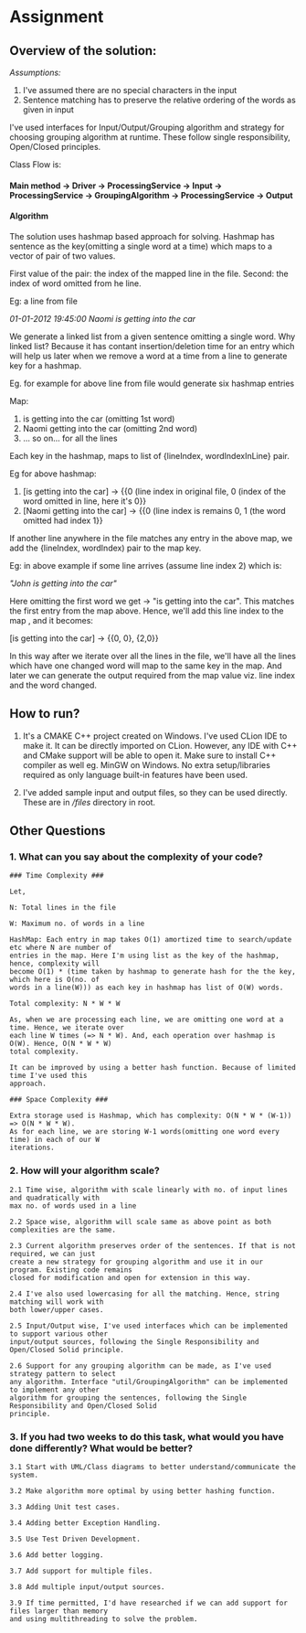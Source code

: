 # Assignment

## Overview of the solution:

*Assumptions:* 
1. I've assumed there are no special characters in the input
2. Sentence matching has to preserve the relative ordering of the words as given in input

I've used interfaces for Input/Output/Grouping algorithm and 
strategy for choosing grouping algorithm at runtime. These follow single responsibility,
Open/Closed principles.

Class Flow is:

#### Main method -> Driver -> ProcessingService -> Input -> ProcessingService -> GroupingAlgorithm -> ProcessingService -> Output ####

#### Algorithm ####
The solution uses hashmap based approach for solving.
Hashmap has sentence as the key(omitting a single word at a time) which maps to a vector of pair of 
two 
values.

First value of the pair: the index of the mapped line
in the file. Second: the index of word omitted from he line.


Eg: a line from file

*01-01-2012 19:45:00 Naomi is getting into the car*

We generate a linked list from a given sentence omitting a single word. Why linked list? Because 
it has contant insertion/deletion time for an entry which will help us later when we remove a 
word at a time from a line to generate key for a hashmap.

Eg. for example for above line from file would generate six hashmap entries

Map: 
1. is getting into the car (omitting 1st word)
2. Naomi getting into the car (omitting 2nd word)
3. ... so on... for all the lines

Each key in the hashmap, maps to list of {lineIndex, wordIndexInLine} pair.

Eg for above hashmap:

1. [is getting into the car] -> {{0 (line index in original file, 0 (index of the word omitted 
   in line, here it's 0}}
2. [Naomi getting into the car] -> {{0 (line index is remains 0, 1 (the word omitted had index 1}}


If another line anywhere in the file matches any entry in the above map, we add the {lineIndex, 
wordIndex) pair to the map key.

Eg: in above example if some line arrives (assume line index 2) which is: 

*"John is getting into the car"*

Here omitting the first word we get -> "is getting into the car". This matches the first entry 
from the map above. Hence, we'll add this line index to the map , and it becomes:

[is getting into the car] -> {{0, 0}, {2,0}}

In this way after we iterate over all the lines in the file, we'll have all the lines which have 
one changed word will map to the same key in the map. And later we can generate the output 
required from the map value viz. line index and the word changed.

## How to run?

1. It's a CMAKE C++ project created on Windows. I've used CLion IDE to make it. It can be directly 
   imported 
   on CLion. 
   However, any IDE with C++ and CMake support will be able to open it. Make sure to install C++ 
   compiler 
   as well eg. MinGW on Windows. No extra setup/libraries required as only language built-in 
   features have been used.

2. I've added sample input and output files, so they can be used directly. These are in */files* 
   directory in root.

## Other Questions
### 1. What can you say about the complexity of your code? ###

    
    ### Time Complexity ###
    
    Let,
    
    N: Total lines in the file
    
    W: Maximum no. of words in a line
    
    HashMap: Each entry in map takes O(1) amortized time to search/update etc where N are number of 
    entries in the map. Here I'm using list as the key of the hashmap, hence, complexity will
    become O(1) * (time taken by hashmap to generate hash for the the key, which here is O(no. of 
    words in a line(W))) as each key in hashmap has list of O(W) words.
    
    Total complexity: N * W * W

    As, when we are processing each line, we are omitting one word at a time. Hence, we iterate over 
    each line W times (=> N * W). And, each operation over hashmap is O(W). Hence, O(N * W * W) 
    total complexity.

    It can be improved by using a better hash function. Because of limited time I've used this 
    approach.

    ### Space Complexity ###

    Extra storage used is Hashmap, which has complexity: O(N * W * (W-1)) => O(N * W * W). 
    As for each line, we are storing W-1 words(omitting one word every time) in each of our W 
    iterations.

### 2. How will your algorithm scale? ###
    

    2.1 Time wise, algorithm with scale linearly with no. of input lines and quadratically with  
    max no. of words used in a line

    2.2 Space wise, algorithm will scale same as above point as both complexities are the same.

    2.3 Current algorithm preserves order of the sentences. If that is not required, we can just 
    create a new strategy for grouping algorithm and use it in our program. Existing code remains 
    closed for modification and open for extension in this way.

    2.4 I've also used lowercasing for all the matching. Hence, string matching will work with 
    both lower/upper cases.

    2.5 Input/Output wise, I've used interfaces which can be implemented to support various other
    input/output sources, following the Single Responsibility and Open/Closed Solid principle.

    2.6 Support for any grouping algorithm can be made, as I've used strategy pattern to select
    any algorithm. Interface "util/GroupingAlgorithm" can be implemented to implement any other 
    algorithm for grouping the sentences, following the Single Responsibility and Open/Closed Solid 
    principle.


### 3. If you had two weeks to do this task, what would you have done differently? What would be better? ###


    3.1 Start with UML/Class diagrams to better understand/communicate the system. 

    3.2 Make algorithm more optimal by using better hashing function.

    3.3 Adding Unit test cases.

    3.4 Adding better Exception Handling.

    3.5 Use Test Driven Development.

    3.6 Add better logging.

    3.7 Add support for multiple files.

    3.8 Add multiple input/output sources.

    3.9 If time permitted, I'd have researched if we can add support for files larger than memory 
    and using multithreading to solve the problem.


